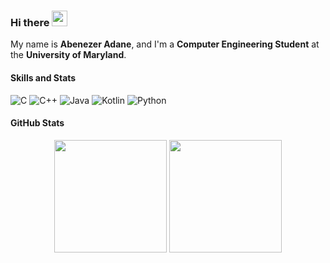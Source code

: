 ### Hi there <img src="https://media.giphy.com/media/hvRJCLFzcasrR4ia7z/giphy.gif" width="25px">

My name is **Abenezer Adane**, and I'm a **Computer Engineering Student** at the **University of Maryland**.

#### Skills and Stats
![C](https://img.shields.io/badge/c-%2300599C.svg?style=for-the-badge&logo=c)
![C++](https://img.shields.io/badge/c++-%2300599C.svg?style=for-the-badge&logo=c%2B%2B)
![Java](https://img.shields.io/badge/Java-orange?style=flat-square&logo=java)
![Kotlin]( https://img.shields.io/badge/Kotlin-black?style=flat-square&logo=kotlin)
![Python](https://img.shields.io/badge/-Python-black?style=flat-square&logo=Python)

#### GitHub Stats
<p align="center">
<img height="180em" src="https://github-readme-stats.vercel.app/api?username=PB020&count_private=true&show_icons=true" align = "center"/>
<img height="180em" src="https://github-readme-stats.vercel.app/api/top-langs?username=PB020&show_icons=true&locale=en&layout=compact" align = "center"/>
</p>
